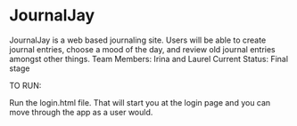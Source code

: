 # JournalJay 
JournalJay is a web based journaling site. Users will be able to create journal entries, choose a mood of the day,
and review old journal entries amongst other things.
Team Members: Irina and Laurel 
Current Status: Final stage

TO RUN: 

Run the login.html file. That will start you at the login page and you can move through the 
app as a user would. 

